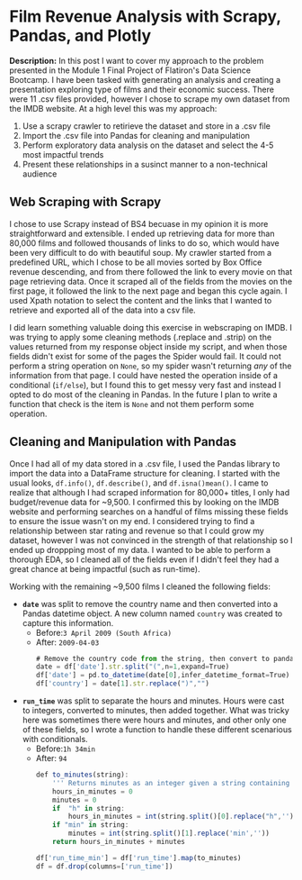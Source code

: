 # Film Revenue Analysis with Scrapy, Pandas, and Plotly

**Description:** In this post I want to cover my approach to the problem presented in the Module 1 Final Project of Flatiron's Data Science Bootcamp. I have been tasked with  generating an analysis and creating a presentation exploring type of films and their economic success. There were 11 .csv files provided, however I chose to scrape my own dataset from the IMDB website. At a high level this was my approach:
1. Use a scrapy crawler to retirieve the dataset and store in a .csv file
2. Import the .csv file into Pandas for cleaning and manipulation
3. Perform exploratory data analysis on the dataset and select the 4-5 most impactful trends
4. Present these relationships in a susinct manner to a non-technical audience

## Web Scraping with Scrapy
I chose to use Scrapy instead of BS4 becuase in my opinion it is more straightforward and extensible. I ended up retrieving data for more than 80,000 films and followed thousands of links to do so, which would have been very difficult to do with beautiful soup. My crawler started from a predefined URL, which I chose to be all movies sorted by Box Office revenue descending, and from there followed the link to every movie on that page retrieving data. Once it scraped all of the fields from the movies on the first page, it followed the link to the next page and began this cycle again. I used Xpath notation to select the content and the links that I wanted to retrieve and exported all of the data into a csv file. 

I did learn something valuable doing this exercise in webscraping on IMDB. I was trying to apply some cleaning methods (.replace and .strip) on the values returned from my response object inside my script, and when those fields didn't exist for some of the pages the Spider would fail. It could not perform a string operation on `None`, so my spider wasn't returning *any* of the information from that page. I could have nested the operation inside of a conditional (`if/else`), but I found this to get messy very fast and instead I opted to do most of the cleaning in Pandas. In the future I plan to write a function that check is the item is `None` and not them perform some operation. 

## Cleaning and Manipulation with Pandas
Once I had all of my data stored in a .csv file, I used the Pandas library to import the data into a DataFrame structure for cleaning. I started with the usual looks, `df.info()`, `df.describe()`, and `df.isna()mean()`. I came to realize that although I had scraped information for 80,000+ titles, I only had budget/revenue data for ~9,500. I confirmed this by looking on the IMDB website and performing searches on a handful of films missing these fields to ensure the issue wasn't on my end. I considered trying to find a relationship between star rating and revenue so that I could grow my dataset, however I was not convinced in the strength of that relationship so I ended up droppping most of my data. I wanted to be able to perform a thorough EDA, so I cleaned all of the fields even if I didn't feel they had a great chance at being impactful (such as run-time). 

Working with the remaining ~9,500 films I cleaned the following fields: 
- **`date`** was split to remove the country name and then converted into a Pandas datetime object. A new column named `country` was created to capture this information.
  - Before:`3 April 2009 (South Africa)`
  - After: `2009-04-03`
      ```javascript
      # Remove the country code from the string, then convert to pandas datetime 
      date = df['date'].str.split("(",n=1,expand=True)
      df['date'] = pd.to_datetime(date[0],infer_datetime_format=True)
      df['country'] = date[1].str.replace(")","")
      ```
- **`run_time`** was split to separate the hours and minutes. Hours were cast to integers, converted to minutes, then added together. What was tricky here was sometimes there were hours and minutes, and other only one of these fields, so I wrote a function to handle these different scenarious with conditionals.
  - Before:`1h 34min`
  - After: `94`
      ```javascript
      def to_minutes(string):
          ''' Returns minutes as an integer given a string containing hours and minutes '''
          hours_in_minutes = 0
          minutes = 0
          if  "h" in string:
              hours_in_minutes = int(string.split()[0].replace("h",'')) * 60
          if "min" in string:
              minutes = int(string.split()[1].replace('min',''))    
          return hours_in_minutes + minutes

      df['run_time_min'] = df['run_time'].map(to_minutes)
      df = df.drop(columns=['run_time'])
      ```



